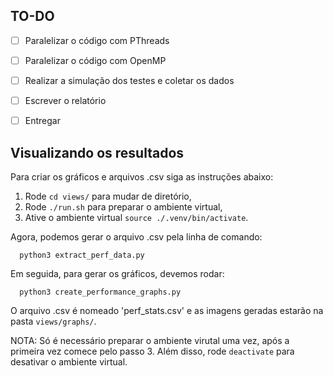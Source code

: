 ## TO-DO

- [ ] Paralelizar o código com PThreads
- [ ]  Paralelizar o código com OpenMP
- [ ]  Realizar a simulação dos testes e coletar os dados
- [ ]  Escrever o relatório
- [ ]  Entregar


## Visualizando os resultados

Para criar os gráficos e arquivos .csv siga as instruções abaixo:
1. Rode `cd views/` para mudar de diretório,
2. Rode `./run.sh` para preparar o ambiente virtual,
3. Ative o ambiente virtual `source ./.venv/bin/activate`.
   
Agora, podemos gerar o arquivo .csv pela linha de comando:
```
  python3 extract_perf_data.py
```
Em seguida, para gerar os gráficos, devemos rodar:
```
  python3 create_performance_graphs.py
```

O arquivo .csv é nomeado 'perf_stats.csv' e as imagens geradas estarão na pasta `views/graphs/`.

NOTA: Só é necessário preparar o ambiente virutal uma vez, após a primeira vez comece pelo passo 3. Além disso, rode `deactivate` para desativar o ambiente virtual.
